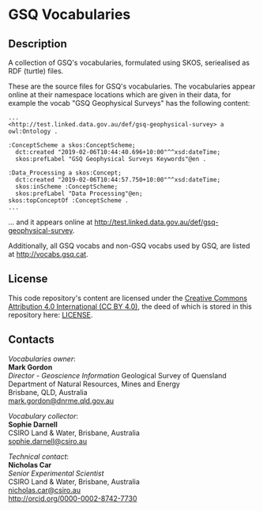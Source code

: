 # GSQ Vocabularies
## Description
A collection of GSQ's vocabularies, formulated using SKOS, seriealised as RDF (turtle) files.

These are the source files for GSQ's vocabularies. The vocabularies appear online at their namespace locations which are given in their data, for example the vocab "GSQ Geophysical Surveys" has the following content:

```
...
<http://test.linked.data.gov.au/def/gsq-geophysical-survey> a owl:Ontology .

:ConceptScheme a skos:ConceptScheme;
  dct:created "2019-02-06T10:44:40.696+10:00"^^xsd:dateTime;
  skos:prefLabel "GSQ Geophysical Surveys Keywords"@en .

:Data_Processing a skos:Concept;
  dct:created "2019-02-06T10:44:57.750+10:00"^^xsd:dateTime;
  skos:inScheme :ConceptScheme;
  skos:prefLabel "Data Processing"@en;
skos:topConceptOf :ConceptScheme .
...
```
... and it appears online at <http://test.linked.data.gov.au/def/gsq-geophysical-survey>.

Additionally, all GSQ vocabs and non-GSQ vocabs used by GSQ, are listed at <http://vocabs.gsq.cat>.


## License
This code repository's content are licensed under the [Creative Commons Attribution 4.0 International (CC BY 4.0)](https://creativecommons.org/licenses/by/4.0/), the deed of which is stored in this repository here: [LICENSE](LICENSE).


## Contacts
*Vocabularies owner*:  
**Mark Gordon**  
*Director - Geoscience Information*
Geological Survey of Quensland  
Department of Natural Resources, Mines and Energy  
Brisbane, QLD, Australia  
<mark.gordon@dnrme.qld.gov.au>  


*Vocabulary collector*:  
**Sophie Darnell**  
CSIRO Land & Water, Brisbane, Australia    
<sophie.darnell@csiro.au>  


*Technical contact*:  
**Nicholas Car**  
*Senior Experimental Scientist*  
CSIRO Land & Water, Brisbane, Australia    
<nicholas.car@csiro.au>  
<http://orcid.org/0000-0002-8742-7730>  
